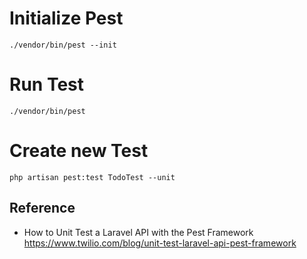 # Initialize Pest

```
./vendor/bin/pest --init
```

# Run Test

```
./vendor/bin/pest
```

# Create new Test

```
php artisan pest:test TodoTest --unit
```
## Reference
- How to Unit Test a Laravel API with the Pest Framework
https://www.twilio.com/blog/unit-test-laravel-api-pest-framework
